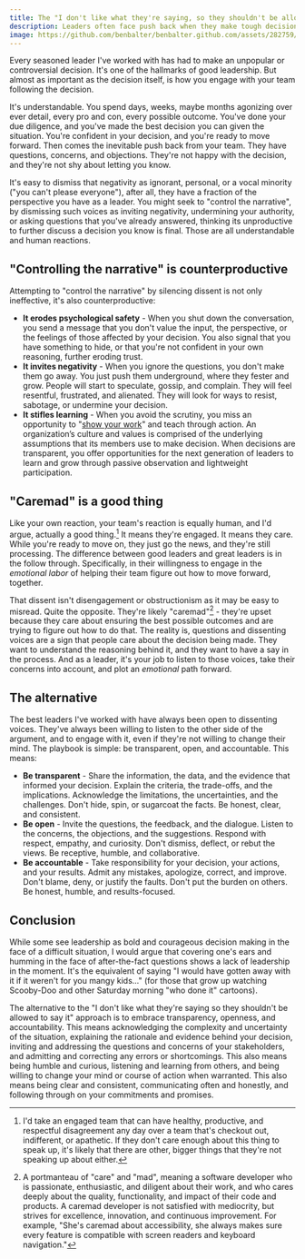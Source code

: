 ```yaml
---
title: The "I don't like what they're saying, so they shouldn't be allowed to say it" approach to crisis management
description: Leaders often face push back when they make tough decisions. Trying to "control the narrative" by ignoring or shutting down dissent is a bad idea. It erodes trust, invites negativity, and stifles learning. A better approach is to be transparent, open, and accountable. This builds trust, invites positivity, and fosters learning.
image: https://github.com/benbalter/benbalter.github.com/assets/282759/aca327ea-9252-4080-919e-363ed18ae50f
---
```


Every seasoned leader I've worked with has had to make an unpopular or controversial decision. It's one of the hallmarks of good leadership. But almost as important as the decision itself, is how you engage with your team following the decision.

It's understandable. You spend days, weeks, maybe months agonizing over ever detail, every pro and con, every possible outcome. You've done your due diligence, and you've made the best decision you can given the situation. You're confident in your decision, and you're ready to move forward. Then comes the inevitable push back from your team. They have questions, concerns, and objections. They're not happy with the decision, and they're not shy about letting you know.

It's easy to dismiss that negativity as ignorant, personal, or a vocal minority ("you can't please everyone"), after all, they have a fraction of the perspective you have as a leader. You might seek to "control the narrative", by dismissing such voices as inviting negativity, undermining your authority, or asking questions that you've already answered, thinking its unproductive to further discuss a decision you know is final. Those are all understandable and human reactions.

## "Controlling the narrative" is counterproductive

Attempting to "control the narrative" by silencing dissent is not only ineffective, it's also counterproductive:

* **It erodes psychological safety** - When you shut down the conversation, you send a message that you don't value the input, the perspective, or the feelings of those affected by your decision. You also signal that you have something to hide, or that you're not confident in your own reasoning, further eroding trust.
* **It invites negativity** - When you ignore the questions, you don't make them go away. You just push them underground, where they fester and grow. People will start to speculate, gossip, and complain. They will feel resentful, frustrated, and alienated. They will look for ways to resist, sabotage, or undermine your decision.
* **It stifles learning** - When you avoid the scrutiny, you miss an opportunity to "[show your work](https://ben.balter.com/2022/02/16/leaders-show-their-work/)" and teach through action. An organization’s culture and values is comprised of the underlying assumptions that its members use to make decision. When decisions are transparent, you offer opportunities for the next generation of leaders to learn and grow through passive observation and lightweight participation.

## "Caremad" is a good thing

Like your own reaction, your team's reaction is equally human, and I'd argue, actually a good thing.[^1] It means they're engaged. It means they care. While you're ready to move on, they just go the news, and they're still processing. The difference between good leaders and great leaders is in the follow through. Specifically, in their willingness to engage in the *emotional labor* of helping their team figure out how to move forward, together.

That dissent isn't disengagement or obstructionism as it may be easy to misread. Quite the opposite. They're likely "caremad"[^2] - they're upset because they care about ensuring the best possible outcomes and are trying to figure out how to do that. The reality is, questions and dissenting voices are a sign that people care about the decision being made. They want to understand the reasoning behind it, and they want to have a say in the process. And as a leader, it's your job to listen to those voices, take their concerns into account, and plot an *emotional* path forward.

## The alternative

The best leaders I've worked with have always been open to dissenting voices. They've always been willing to listen to the other side of the argument, and to engage with it, even if they're not willing to change their mind. The playbook is simple: be transparent, open, and accountable. This means:

* **Be transparent** - Share the information, the data, and the evidence that informed your decision. Explain the criteria, the trade-offs, and the implications. Acknowledge the limitations, the uncertainties, and the challenges. Don't hide, spin, or sugarcoat the facts. Be honest, clear, and consistent.
* **Be open** - Invite the questions, the feedback, and the dialogue. Listen to the concerns, the objections, and the suggestions. Respond with respect, empathy, and curiosity. Don't dismiss, deflect, or rebut the views. Be receptive, humble, and collaborative.
* **Be accountable** - Take responsibility for your decision, your actions, and your results. Admit any mistakes, apologize, correct, and improve. Don't blame, deny, or justify the faults. Don't put the burden on others. Be honest, humble, and results-focused.

## Conclusion

While some see leadership as bold and courageous decision making in the face of a difficult situation, I would argue that covering one's ears and humming in the face of after-the-fact questions shows a lack of leadership in the moment. It's the equivalent of saying "I would have gotten away with it if it weren't for you mangy kids..." (for those that grow up watching Scooby-Doo and other Saturday morning "who done it" cartoons).

The alternative to the "I don't like what they're saying so they shouldn't be allowed to say it" approach is to embrace transparency, openness, and accountability. This means acknowledging the complexity and uncertainty of the situation, explaining the rationale and evidence behind your decision, inviting and addressing the questions and concerns of your stakeholders, and admitting and correcting any errors or shortcomings. This also means being humble and curious, listening and learning from others, and being willing to change your mind or course of action when warranted. This also means being clear and consistent, communicating often and honestly, and following through on your commitments and promises.

[^1]: I'd take an engaged team that can have healthy, productive, and respectful disagreement any day over a team that's checkout out, indifferent, or apathetic. If they don't care enough about this thing to speak up, it's likely that there are other, bigger things that they're not speaking up about either.

[^2]: A portmanteau of "care" and "mad", meaning a software developer who is passionate, enthusiastic, and diligent about their work, and who cares deeply about the quality, functionality, and impact of their code and products. A caremad developer is not satisfied with mediocrity, but strives for excellence, innovation, and continuous improvement. For example, "She's caremad about accessibility, she always makes sure every feature is compatible with screen readers and keyboard navigation."
